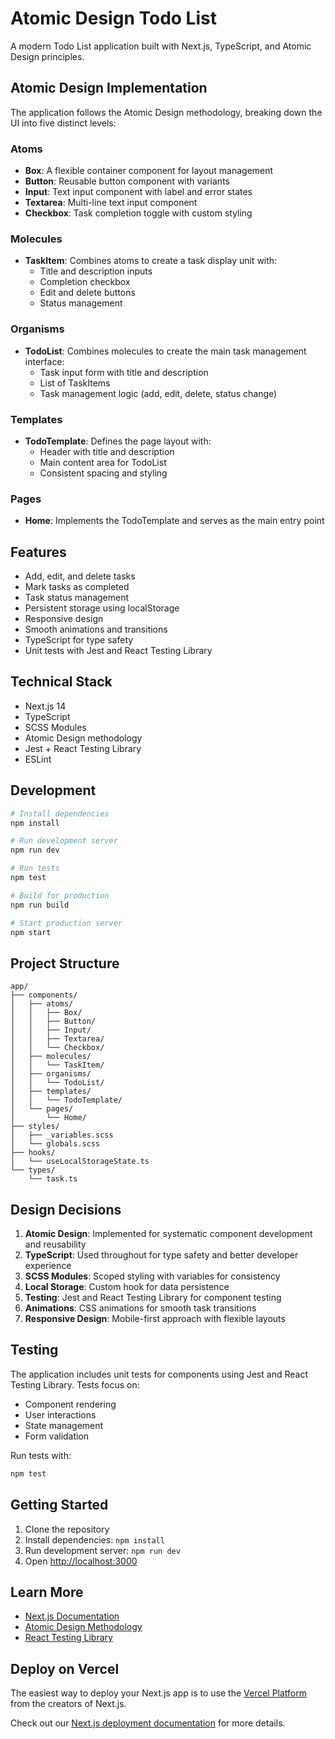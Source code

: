 # Atomic Design Todo List

A modern Todo List application built with Next.js, TypeScript, and Atomic Design principles.

## Atomic Design Implementation

The application follows the Atomic Design methodology, breaking down the UI into five distinct levels:

### Atoms
- **Box**: A flexible container component for layout management
- **Button**: Reusable button component with variants
- **Input**: Text input component with label and error states
- **Textarea**: Multi-line text input component
- **Checkbox**: Task completion toggle with custom styling

### Molecules
- **TaskItem**: Combines atoms to create a task display unit with:
  - Title and description inputs
  - Completion checkbox
  - Edit and delete buttons
  - Status management

### Organisms
- **TodoList**: Combines molecules to create the main task management interface:
  - Task input form with title and description
  - List of TaskItems
  - Task management logic (add, edit, delete, status change)

### Templates
- **TodoTemplate**: Defines the page layout with:
  - Header with title and description
  - Main content area for TodoList
  - Consistent spacing and styling

### Pages
- **Home**: Implements the TodoTemplate and serves as the main entry point

## Features

- Add, edit, and delete tasks
- Mark tasks as completed
- Task status management
- Persistent storage using localStorage
- Responsive design
- Smooth animations and transitions
- TypeScript for type safety
- Unit tests with Jest and React Testing Library

## Technical Stack

- Next.js 14
- TypeScript
- SCSS Modules
- Atomic Design methodology
- Jest + React Testing Library
- ESLint

## Development

```bash
# Install dependencies
npm install

# Run development server
npm run dev

# Run tests
npm test

# Build for production
npm run build

# Start production server
npm start
```

## Project Structure

```
app/
├── components/
│   ├── atoms/
│   │   ├── Box/
│   │   ├── Button/
│   │   ├── Input/
│   │   ├── Textarea/
│   │   └── Checkbox/
│   ├── molecules/
│   │   └── TaskItem/
│   ├── organisms/
│   │   └── TodoList/
│   ├── templates/
│   │   └── TodoTemplate/
│   └── pages/
│       └── Home/
├── styles/
│   ├── _variables.scss
│   └── globals.scss
├── hooks/
│   └── useLocalStorageState.ts
└── types/
    └── task.ts
```

## Design Decisions

1. **Atomic Design**: Implemented for systematic component development and reusability
2. **TypeScript**: Used throughout for type safety and better developer experience
3. **SCSS Modules**: Scoped styling with variables for consistency
4. **Local Storage**: Custom hook for data persistence
5. **Testing**: Jest and React Testing Library for component testing
6. **Animations**: CSS animations for smooth task transitions
7. **Responsive Design**: Mobile-first approach with flexible layouts

## Testing

The application includes unit tests for components using Jest and React Testing Library. Tests focus on:
- Component rendering
- User interactions
- State management
- Form validation

Run tests with:
```bash
npm test
```

## Getting Started

1. Clone the repository
2. Install dependencies: `npm install`
3. Run development server: `npm run dev`
4. Open [http://localhost:3000](http://localhost:3000)

## Learn More

- [Next.js Documentation](https://nextjs.org/docs)
- [Atomic Design Methodology](https://bradfrost.com/blog/post/atomic-web-design/)
- [React Testing Library](https://testing-library.com/docs/react-testing-library/intro/)

## Deploy on Vercel

The easiest way to deploy your Next.js app is to use the [Vercel Platform](https://vercel.com/new?utm_medium=default-template&filter=next.js&utm_source=create-next-app&utm_campaign=create-next-app-readme) from the creators of Next.js.

Check out our [Next.js deployment documentation](https://nextjs.org/docs/app/building-your-application/deploying) for more details.
